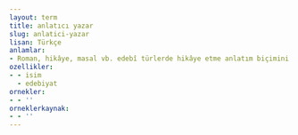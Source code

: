 ```yaml
---
layout: term
title: anlatıcı yazar
slug: anlatici-yazar
lisan: Türkçe
anlamlar:
- Roman, hikâye, masal vb. edebî türlerde hikâye etme anlatım biçimini kullanarak eser veren yazar; anlatımcı
ozellikler:
- - isim
  - edebiyat
ornekler:
- - ''
orneklerkaynak:
- - ''
---
```


